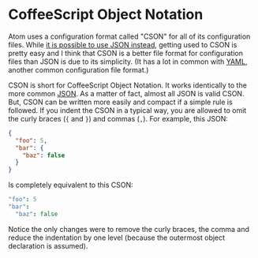 # CoffeeScript Object Notation

Atom uses a configuration format called "CSON" for all of its configuration files. While [it is possible to use JSON instead][json-instead], getting used to CSON is pretty easy and I think that CSON is a better file format for configuration files than JSON is due to its simplicity. (It has a lot in common with [YAML][yaml], another common configuration file format.)

CSON is short for CoffeeScript Object Notation. It works identically to the more common [JSON][json]. As a matter of fact, almost all JSON is valid CSON. But, CSON can be written more easily and compact if a simple rule is followed. If you indent the CSON in a typical way, you are allowed to omit the curly braces (`{` and `}`) and commas (`,`). For example, this JSON:

```json
{
  "foo": 5,
  "bar": {
    "baz": false
  }
}
```

Is completely equivalent to this CSON:

```coffeescript
"foo": 5
"bar":
  "baz": false
```

Notice the only changes were to remove the curly braces, the comma and reduce the indentation by one level (because the outermost object declaration is assumed).

[json]: http://json.org/
[json-instead]: /appendices/using-javascript-and-json.html
[yaml]: http://www.yaml.org/
